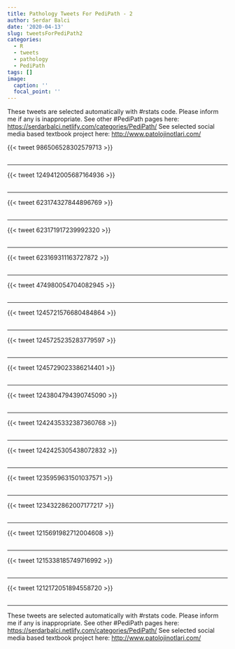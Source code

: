 ```yaml
---
title: Pathology Tweets For PediPath - 2
author: Serdar Balci
date: '2020-04-13'
slug: tweetsForPediPath2
categories:
  - R
  - tweets
  - pathology
  - PediPath
tags: []
image:
  caption: ''
  focal_point: ''
---
```



These tweets are selected automatically with #rstats code. Please inform me if any is inappropriate.
See other #PediPath pages here: https://serdarbalci.netlify.com/categories/PediPath/ 
See selected social media based textbook project here: http://www.patolojinotlari.com/

{{< tweet 986506528302579713 >}}
<br>
<br>
<hr>
{{< tweet 1249412005687164936 >}}
<br>
<br>
<hr>
{{< tweet 623174327844896769 >}}
<br>
<br>
<hr>
{{< tweet 623171917239992320 >}}
<br>
<br>
<hr>
{{< tweet 623169311163727872 >}}
<br>
<br>
<hr>
{{< tweet 474980054704082945 >}}
<br>
<br>
<hr>
{{< tweet 1245721576680484864 >}}
<br>
<br>
<hr>
{{< tweet 1245725235283779597 >}}
<br>
<br>
<hr>
{{< tweet 1245729023386214401 >}}
<br>
<br>
<hr>
{{< tweet 1243804794390745090 >}}
<br>
<br>
<hr>
{{< tweet 1242435332387360768 >}}
<br>
<br>
<hr>
{{< tweet 1242425305438072832 >}}
<br>
<br>
<hr>
{{< tweet 1235959631501037571 >}}
<br>
<br>
<hr>
{{< tweet 1234322862007177217 >}}
<br>
<br>
<hr>
{{< tweet 1215691982712004608 >}}
<br>
<br>
<hr>
{{< tweet 1215338185749716992 >}}
<br>
<br>
<hr>
{{< tweet 1212172051894558720 >}}
<br>
<br>
<hr>


These tweets are selected automatically with #rstats code. Please inform me if any is inappropriate.
See other #PediPath pages here: https://serdarbalci.netlify.com/categories/PediPath/ 
See selected social media based textbook project here: http://www.patolojinotlari.com/
